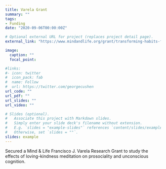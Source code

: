 ```yaml
---
title: Varela Grant
summary: ""
tags:
- Funding
date: "2020-09-06T00:00:00Z"

# Optional external URL for project (replaces project detail page).
external_link: "https://www.mindandlife.org/grant/transforming-habits-from-the-heart-from-good-intentions-to-reliable-prosocial-response/"

image:
  caption: ""
  focal_point:

#links:
#- icon: twitter
#  icon_pack: fab
#  name: Follow
#  url: https://twitter.com/georgecushen
url_code: ""
url_pdf: ""
url_slides: ""
url_video: ""

# Slides (optional).
#   Associate this project with Markdown slides.
#   Simply enter your slide deck's filename without extension.
#   E.g. `slides = "example-slides"` references `content/slides/example-slides.md`.
#   Otherwise, set `slides = ""`.
slides: example
---
```


Secured a Mind & Life Francisco J. Varela Research Grant to study the effects of loving-kindness meditation on prosociality and unconscious cognition.
